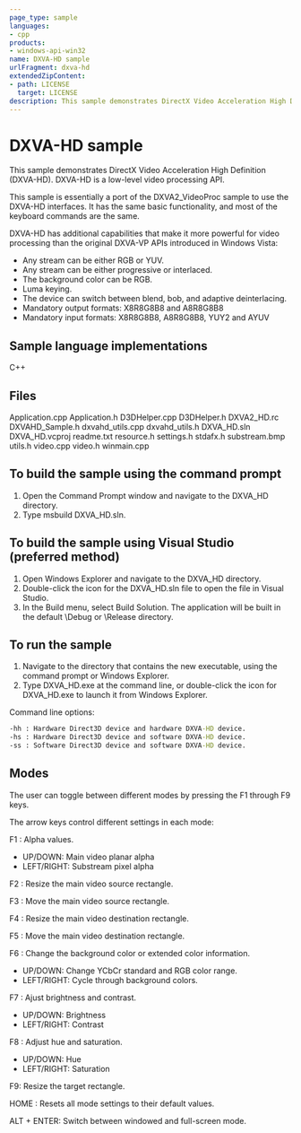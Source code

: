 ```yaml
---
page_type: sample
languages:
- cpp
products:
- windows-api-win32
name: DXVA-HD sample
urlFragment: dxva-hd
extendedZipContent:
- path: LICENSE
  target: LICENSE
description: This sample demonstrates DirectX Video Acceleration High Definition. DXVA-HD is a low-level video processing API.
---
```


# DXVA-HD sample

This sample demonstrates DirectX Video Acceleration High Definition (DXVA-HD). DXVA-HD is a low-level video processing API.

This sample is essentially a port of the DXVA2_VideoProc sample to use the DXVA-HD interfaces. It has the same basic functionality, and most of the keyboard commands are the same.

DXVA-HD has additional capabilities that make it more powerful for video processing than the original DXVA-VP APIs introduced in Windows Vista:

- Any stream can be either RGB or YUV.
- Any stream can be either progressive or interlaced.
- The background color can be RGB.
- Luma keying.
- The device can switch between blend, bob, and adaptive deinterlacing.
- Mandatory output formats: X8R8G8B8 and A8R8G8B8
- Mandatory input formats: X8R8G8B8, A8R8G8B8, YUY2 and AYUV

## Sample language implementations

C++

## Files

Application.cpp
Application.h
D3DHelper.cpp
D3DHelper.h
DXVA2_HD.rc
DXVAHD_Sample.h
dxvahd_utils.cpp
dxvahd_utils.h
DXVA_HD.sln
DXVA_HD.vcproj
readme.txt
resource.h
settings.h
stdafx.h
substream.bmp
utils.h
video.cpp
video.h
winmain.cpp

## To build the sample using the command prompt

1. Open the Command Prompt window and navigate to the DXVA_HD directory.
2. Type msbuild DXVA_HD.sln.

## To build the sample using Visual Studio (preferred method)

1. Open Windows Explorer and navigate to the DXVA_HD directory.
2. Double-click the icon for the DXVA_HD.sln file to open the file in Visual Studio.
3. In the Build menu, select Build Solution. The application will be built in the default \Debug or \Release directory.

## To run the sample

1. Navigate to the directory that contains the new executable, using the command prompt or Windows Explorer.
2. Type DXVA_HD.exe at the command line, or double-click the icon for DXVA_HD.exe to launch it from Windows Explorer.

Command line options:

```cmd
-hh : Hardware Direct3D device and hardware DXVA-HD device.
-hs : Hardware Direct3D device and software DXVA-HD device.
-ss : Software Direct3D device and software DXVA-HD device.
```

## Modes

The user can toggle between different modes by pressing the F1 through F9 keys.

The arrow keys control different settings in each mode:

F1 : Alpha values.

- UP/DOWN: Main video planar alpha
- LEFT/RIGHT: Substream pixel alpha

F2 : Resize the main video source rectangle.

F3 : Move the main video source rectangle.

F4 : Resize the main video destination rectangle.

F5 : Move the main video destination rectangle.

F6 : Change the background color or extended color information.

- UP/DOWN: Change YCbCr standard and RGB color range.
- LEFT/RIGHT: Cycle through background colors.

F7 : Ajust brightness and contrast.

- UP/DOWN: Brightness
- LEFT/RIGHT: Contrast

F8 : Adjust hue and saturation.

- UP/DOWN: Hue
- LEFT/RIGHT: Saturation

F9: Resize the target rectangle.

HOME : Resets all mode settings to their default values.

ALT + ENTER: Switch between windowed and full-screen mode.
